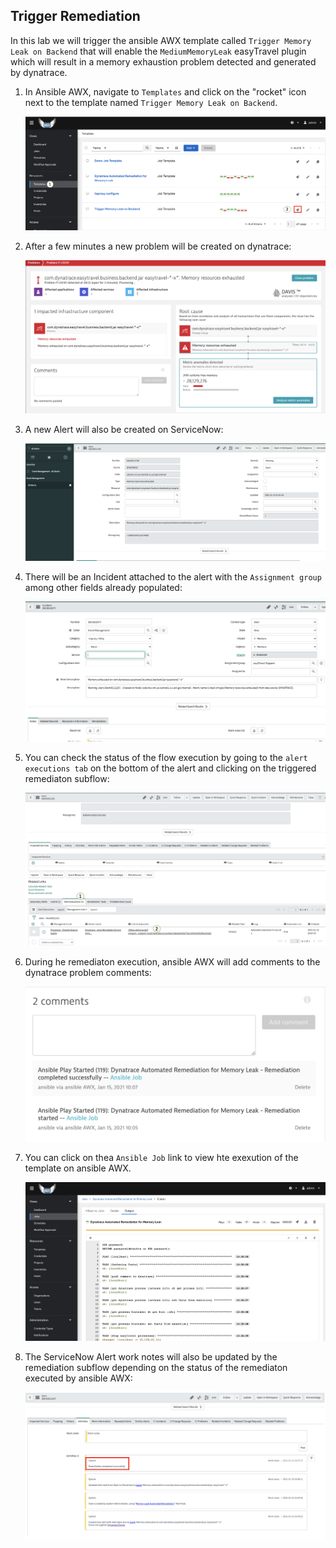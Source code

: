 ## Trigger Remediation

In this lab we will trigger the ansible AWX template called `Trigger Memory Leak on Backend` that will enable the `MediumMemoryLeak` easyTravel plugin which will result in a memory exhaustion problem detected and generated by dynatrace.

1. In Ansible AWX, navigate to `Templates` and click on the "rocket" icon next to the template named `Trigger Memory Leak on Backend`.

    ![trigger-problem-template](../../assets/images/trigger-problem-template.png)

1. After a few minutes a new problem will be created on dynatrace:

    ![dynatrace-problem](../../assets/images/dynatrace-problem.png)

1. A new Alert will also be created on ServiceNow:

    ![servicenow-alert](../../assets/images/servicenow-alert.png)

1. There will be an Incident attached to the alert with the `Assignment group` among other fields already populated:

    ![servicenow-incident](../../assets/images/servicenow-incident.png)

1. You can check the status of the flow execution by going to the `alert executions tab` on the bottom of the alert and clicking on the triggered remediaton subflow:

    ![servicenow-alert-execution](../../assets/images/servicenow-alert-execution.png)

1. During he remediaton execution, ansible AWX will add comments to the dynatrace problem comments:

    ![dynatrace-problem-comments](../../assets/images/dynatrace-problem-comments.png)

1. You can click on thea `Ansible Job` link to view hte exexution of the template on ansible AWX.

    ![ansible-awx-job](../../assets/images/ansible-awx-job.png)


1. The ServiceNow Alert work notes will also be updated by the remediation subflow depending on the status of the remediaton executed by ansible AWX:

    ![servicenow-work-notes](../../assets/images/servicenow-work-notes.png)
